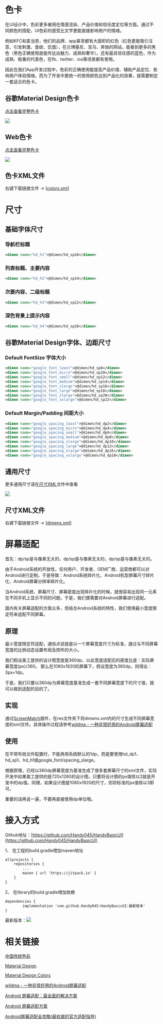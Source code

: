 # 色卡

在UI设计中，色彩更多被用在情感渲染、产品价值和信任度定位等方面。通过不同颜色的搭配，UI色彩的感受比文字更能直接影响用户的情绪。

例如KFC和麦当劳，他们的品牌、app甚至都有大面积的红色（红色更能吸引注意，引发刺激、食欲、饥饿），在兰博基尼、宝马、奔驰的网站，能看到更多的黑色（黑色正确使用是能传达出魅力、成熟和奢华）。还有最具信任感的蓝色，作为成熟、稳重的代表色，在fb、twitter、ios等场景都有使用。

因此在我们App开发过程中，色彩的正确使用能提高产品价值、辅助产品定位、影响用户体验情绪。而为了开发中更统一的使用颜色达到产品化的效果，就需要制定一套适合的色卡。

## 谷歌Material Design色卡

[点击查看完整色卡](https://handy045.com/resource/HandyFrame/HandyBasicUI/colors_google.html)

![](http://cos.handy045.com/blog/2019-11-21-colors_google.jpg)

## Web色卡

[点击查看完整色卡](https://handy045.com/resource/HandyFrame/HandyBasicUI/colors_web.html)

![](http://cos.handy045.com/blog/2019-11-21-colors_web.jpg)

## 色卡XML文件

右键下载链接文件 -> [[colors.xml](https://handy045.com/resource/HandyFrame/HandyBasicUI/colors.xml)]

# 尺寸

## 基础字体尺寸

### 导航栏标题 

```xml
<dimen name="hd_h1">@dimen/hd_sp16</dimen>
```

### 列表标题、主要内容 

```xml
<dimen name="hd_h2">@dimen/hd_sp14</dimen>
```

### 次要内容、二级标题 

```xml
<dimen name="hd_h3">@dimen/hd_sp12</dimen>
```

### 深色背景上提示内容 

```xml
<dimen name="hd_h4">@dimen/hd_sp10</dimen>
```

## 谷歌Material Design字体、边距尺寸

### Default FontSize 字体大小

```xml
<dimen name="google_font_least">@dimen/hd_sp8</dimen>
<dimen name="google_font_micro">@dimen/hd_sp10</dimen>
<dimen name="google_font_small">@dimen/hd_sp12</dimen>
<dimen name="google_font_medium">@dimen/hd_sp14</dimen>
<dimen name="google_font_slarge">@dimen/hd_sp16</dimen>
<dimen name="google_font_large">@dimen/hd_sp18</dimen>
<dimen name="google_font_xlarge">@dimen/hd_sp20</dimen>
<dimen name="google_font_xxlarge">@dimen/hd_sp22</dimen>
```

### Default Margin/Padding 间距大小

```xml
<dimen name="google_spacing_least">@dimen/hd_dp2</dimen>
<dimen name="google_spacing_micro">@dimen/hd_dp4</dimen>
<dimen name="google_spacing_small">@dimen/hd_dp6</dimen>
<dimen name="google_spacing_medium">@dimen/hd_dp8</dimen>
<dimen name="google_spacing_slarge">@dimen/hd_dp10</dimen>
<dimen name="google_spacing_large">@dimen/hd_dp12</dimen>
<dimen name="google_spacing_xlarge">@dimen/hd_dp16</dimen>
<dimen name="google_spacing_xxlarge">@dimen/hd_dp18</dimen>
```

## 通用尺寸

更多通用尺寸请在[尺寸XML](#尺寸XML文件)文件中查看

![](http://cos.handy045.com/blog/2019-11-21-dimen_default.jpg)

## 尺寸XML文件

右键下载链接文件 -> [[dimens.xml](https://handy045.com/resource/HandyFrame/HandyBasicUI/dimens.xml)]

# 屏幕适配

首先：dp/sp是与像素无关的，dp/sp是与像素无关的，dp/sp是与像素无关的。

由于Android系统的开放性，任何用户、开发者、OEM厂商、运营商都可以对Android进行定制，于是导致：Android系统碎片化、Android机型屏幕尺寸碎片化、Android屏幕分辨率碎片化。

当Android系统、屏幕尺寸、屏幕密度出现碎片化的时候，就很容易出现同一元素在不同手机上显示不同的问题。于是，我们便需要对Android屏幕进行适配。

国内有关屏幕适配的方案众多，但结合Android系统的特性，我们使用最小宽度限定符来适配不同屏幕。

## 原理

最小宽度限定符适配，通俗点说就是以一个屏幕宽度尺寸为标准，通过与不同屏幕宽度的比例动态设置布局及控件的大小。

我们假设美工提供的设计图宽度是360dp，以此宽度适配后的密度比是：实际屏幕宽度(px)/360。 那么在1080x1920的屏幕下，假设宽度为360dp，则得出：3px=1dp。

于是，我们只要以360dp为屏幕宽度基准生成一套不同屏幕宽度下的尺寸值，就可以做到适配的目的了。

## 实现

通过[ScreenMatch](https://plugins.jetbrains.com/plugin/10058-screenmatch)插件，在res文件夹下将dimens.xml内的尺寸生成不同屏幕宽度的xml文件。具体操作过程请参考[wildma - 一种非常好用的Android屏幕适配](https://www.jianshu.com/p/1302ad5a4b04)

## 使用

在平常布局文件配置时，不能再用系统默认的1dp，而是要使用hd_dp1、hd_sp1、hd_h1或google_font/spacing_slarge。

根据原理，已经以360dp屏幕宽度为基准生成了很多套屏幕尺寸的xml文件，实际开发中如果美工提供的是720x1280的设计图，只要将设计图的px值除以2就是开发中的dp值。同理，如果设计图是1080x1920的尺寸，则将标准的px值除以3即可。

重要的话再说一遍，不要再直接使用dp单位哦。

# 接入方式

Github地址：[https://github.com/Handy045/HandyBasicUI](https://github.com/Handy045/HandyBasicUI)

1、 在工程的build.gradle增加maven地址

```xml
allprojects {
	repositories {
		...
		maven { url 'https://jitpack.io' }
	}
}
```

2、 在library的build.gradle增加依赖

```xml
dependencies {
        implementation 'com.github.Handy045:HandyBasicUI:最新版本'
}
```

最新版本：[![](https://jitpack.io/v/Handy045/HandyBasicUI.svg)](https://jitpack.io/#Handy045/HandyBasicUI)

# 相关链接

[中国传统色彩](http://color.uisdc.com)

[Material Design](https://material.io)

[Material Design Colors](https://www.materialui.co/colors)

[wildma - 一种非常好用的Android屏幕适配](https://www.jianshu.com/p/1302ad5a4b04)

[Android 屏幕适配：最全面的解决方案](https://www.jianshu.com/p/ec5a1a30694b)

[Android 屏幕适配方案](https://blog.csdn.net/lmj623565791/article/details/45460089)

[Android屏幕适配全攻略(最权威的官方适配指导)](https://blog.csdn.net/zhaokaiqiang1992/article/details/45419023)